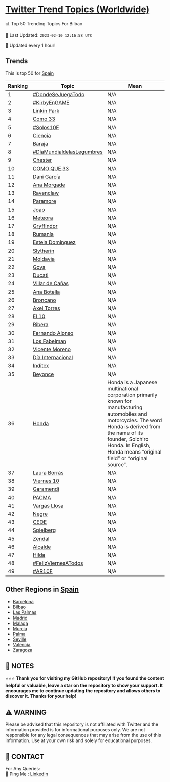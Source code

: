 [Twitter Trend Topics (Worldwide)](https://github.com/ErcinDedeoglu/Twitter-Trend-Topics)
==========


📊 Top 50 Trending Topics For Bilbao

📆 Last Updated: `2023-02-10 12:16:58 UTC`

🔧 Updated every 1 hour!


## Trends

This is top 50 for [Spain](</Spain>)

| Ranking | Topic | Mean |
| ------- | ------------ | ------------ |
| 1 | [#DondeSeJuegaTodo](http://twitter.com/search?q=%23DondeSeJuegaTodo) | N/A |
| 2 | [#KirbyEnGAME](http://twitter.com/search?q=%23KirbyEnGAME) | N/A |
| 3 | [Linkin Park](http://twitter.com/search?q=Linkin+Park) | N/A |
| 4 | [Como 33](http://twitter.com/search?q=Como+33) | N/A |
| 5 | [#Solos10F](http://twitter.com/search?q=%23Solos10F) | N/A |
| 6 | [Ciencia](http://twitter.com/search?q=Ciencia) | N/A |
| 7 | [Baraja](http://twitter.com/search?q=Baraja) | N/A |
| 8 | [#DíaMundialdelasLegumbres](http://twitter.com/search?q=%23D%c3%adaMundialdelasLegumbres) | N/A |
| 9 | [Chester](http://twitter.com/search?q=Chester) | N/A |
| 10 | [COMO QUE 33](http://twitter.com/search?q=COMO+QUE+33) | N/A |
| 11 | [Dani García](http://twitter.com/search?q=Dani+Garc%c3%ada) | N/A |
| 12 | [Ana Morgade](http://twitter.com/search?q=Ana+Morgade) | N/A |
| 13 | [Ravenclaw](http://twitter.com/search?q=Ravenclaw) | N/A |
| 14 | [Paramore](http://twitter.com/search?q=Paramore) | N/A |
| 15 | [Joao](http://twitter.com/search?q=Joao) | N/A |
| 16 | [Meteora](http://twitter.com/search?q=Meteora) | N/A |
| 17 | [Gryffindor](http://twitter.com/search?q=Gryffindor) | N/A |
| 18 | [Rumanía](http://twitter.com/search?q=Ruman%c3%ada) | N/A |
| 19 | [Estela Domínguez](http://twitter.com/search?q=Estela+Dom%c3%adnguez) | N/A |
| 20 | [Slytherin](http://twitter.com/search?q=Slytherin) | N/A |
| 21 | [Moldavia](http://twitter.com/search?q=Moldavia) | N/A |
| 22 | [Goya](http://twitter.com/search?q=Goya) | N/A |
| 23 | [Ducati](http://twitter.com/search?q=Ducati) | N/A |
| 24 | [Villar de Cañas](http://twitter.com/search?q=Villar+de+Ca%c3%b1as) | N/A |
| 25 | [Ana Botella](http://twitter.com/search?q=Ana+Botella) | N/A |
| 26 | [Broncano](http://twitter.com/search?q=Broncano) | N/A |
| 27 | [Axel Torres](http://twitter.com/search?q=Axel+Torres) | N/A |
| 28 | [El 10](http://twitter.com/search?q=El+10) | N/A |
| 29 | [Ribera](http://twitter.com/search?q=Ribera) | N/A |
| 30 | [Fernando Alonso](http://twitter.com/search?q=Fernando+Alonso) | N/A |
| 31 | [Los Fabelman](http://twitter.com/search?q=Los+Fabelman) | N/A |
| 32 | [Vicente Moreno](http://twitter.com/search?q=Vicente+Moreno) | N/A |
| 33 | [Día Internacional](http://twitter.com/search?q=D%c3%ada+Internacional) | N/A |
| 34 | [Inditex](http://twitter.com/search?q=Inditex) | N/A |
| 35 | [Beyonce](http://twitter.com/search?q=Beyonce) | N/A |
| 36 | [Honda](http://twitter.com/search?q=Honda) | Honda is a Japanese multinational corporation primarily known for manufacturing automobiles and motorcycles. The word Honda is derived from the name of its founder, Soichiro Honda. In English, Honda means “original field” or “original source”. |
| 37 | [Laura Borràs](http://twitter.com/search?q=Laura+Borr%c3%a0s) | N/A |
| 38 | [Viernes 10](http://twitter.com/search?q=Viernes+10) | N/A |
| 39 | [Garamendi](http://twitter.com/search?q=Garamendi) | N/A |
| 40 | [PACMA](http://twitter.com/search?q=PACMA) | N/A |
| 41 | [Vargas Llosa](http://twitter.com/search?q=Vargas+Llosa) | N/A |
| 42 | [Negre](http://twitter.com/search?q=Negre) | N/A |
| 43 | [CEOE](http://twitter.com/search?q=CEOE) | N/A |
| 44 | [Spielberg](http://twitter.com/search?q=Spielberg) | N/A |
| 45 | [Zendal](http://twitter.com/search?q=Zendal) | N/A |
| 46 | [Alcalde](http://twitter.com/search?q=Alcalde) | N/A |
| 47 | [Hilda](http://twitter.com/search?q=Hilda) | N/A |
| 48 | [#FelizViernesATodos](http://twitter.com/search?q=%23FelizViernesATodos) | N/A |
| 49 | [#AR10F](http://twitter.com/search?q=%23AR10F) | N/A |



## Other Regions in [Spain](</Spain>)

* [Barcelona](</Spain/Barcelona.md>)
* [Bilbao](</Spain/Bilbao.md>)
* [Las Palmas](</Spain/Las Palmas.md>)
* [Madrid](</Spain/Madrid.md>)
* [Malaga](</Spain/Malaga.md>)
* [Murcia](</Spain/Murcia.md>)
* [Palma](</Spain/Palma.md>)
* [Seville](</Spain/Seville.md>)
* [Valencia](</Spain/Valencia.md>)
* [Zaragoza](</Spain/Zaragoza.md>)



## 📝 NOTES

⭐⭐⭐ **Thank you for visiting my GitHub repository! If you found the content helpful or valuable, leave a star on the repository to show your support. It encourages me to continue updating the repository and allows others to discover it. Thanks for your help!**


## ⚠️ WARNING

Please be advised that this repository is not affiliated with Twitter and the information provided is for informational purposes only. We are not responsible for any legal consequences that may arise from the use of this information. Use at your own risk and solely for educational purposes.


## 📨 CONTACT

 For Any Queries:  
            🏓 Ping Me : [LinkedIn](https://www.linkedin.com/in/ercindedeoglu/)
